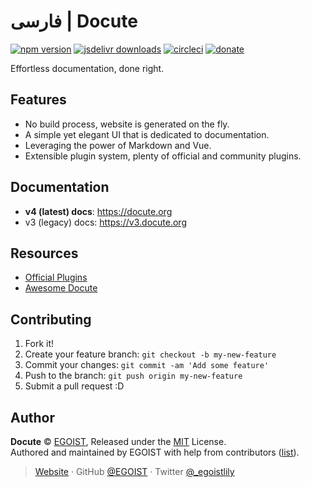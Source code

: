 
# فارسی | Docute

[![npm version](https://badgen.net/npm/v/docute)](https://npm.im/docute) [![jsdelivr downloads](https://data.jsdelivr.com/v1/package/npm/docute/badge?style=rounded)](https://www.jsdelivr.com/package/npm/docute) [![circleci](https://badgen.net/circleci/github/egoist/docute/master)](https://circleci.com/gh/egoist/docute/tree/master)  [![donate](https://badgen.net/badge/support%20me/donate/ff69b4)](https://patreon.com/egoist)

Effortless documentation, done right.

## Features

- No build process, website is generated on the fly.
- A simple yet elegant UI that is dedicated to documentation.
- Leveraging the power of Markdown and Vue.
- Extensible plugin system, plenty of official and community plugins.

## Documentation

- **v4 (latest) docs**: https://docute.org
- v3 (legacy) docs: https://v3.docute.org

## Resources

- [Official Plugins](https://github.com/egoist/docute-plugins)
- [Awesome Docute](https://github.com/egoist/awesome-docute)

## Contributing

1. Fork it!
2. Create your feature branch: `git checkout -b my-new-feature`
3. Commit your changes: `git commit -am 'Add some feature'`
4. Push to the branch: `git push origin my-new-feature`
5. Submit a pull request :D

## Author

**Docute** © [EGOIST](https://github.com/egoist), Released under the [MIT](./LICENSE) License.<br>
Authored and maintained by EGOIST with help from contributors ([list](https://github.com/egoist/docute/contributors)).

> [Website](https://egoist.sh) · GitHub [@EGOIST](https://github.com/egoist) · Twitter [@_egoistlily](https://twitter.com/_egoistlily)
